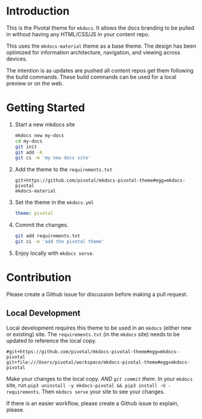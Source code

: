 # Introduction

This is the Pivotal theme for `mkdocs`.
It allows the docs branding to be pulled in without having any HTML/CSS/JS in your content repo.

This uses the `mkdocs-material` theme as a base theme.
The design has been optimized for information architecture, navigation, and viewing across devices.

The intention is as updates are pushed all content repos get them following the build commands.
These build commands can be used for a local preview or on the web.

# Getting Started

1. Start a new mkdocs site

   ```bash
   mkdocs new my-docs
   cd my-docs
   git init
   git add -A
   git ci -m 'my new docs site'
   ```

1. Add the theme to the `requirements.txt`

   ```
   git+https://github.com/pivotal/mkdocs-pivotal-theme#egg=mkdocs-pivotal
   mkdocs-material
   ```

1. Set the theme in the `mkdocs.yml`

   ```yaml
   theme: pivotal
   ```

1. Commit the changes.

   ```bash
   git add requirements.txt
   git ci -m 'add the pivotal theme'
   ```

1. Enjoy locally with `mkdocs serve`.

# Contribution

Please create a Github issue for discussion before making a pull request.

## Local Development

Local development requires this theme to be used in an `mkdocs` (either new or existing) site.
The `requirements.txt` (in the `mkdocs` site) needs to be updated to reference the local copy.

```
#git+https://github.com/pivotal/mkdocs-pivotal-theme#egg=mkdocs-pivotal
git+file:///Users/pivotal/workspace/mkdocs-pivotal-theme#egg=mkdocs-pivotal
```

Make your changes to the local copy. *AND `git commit` them*.
In your `mkdocs` site, run `pip3 uninstall -y mkdocs-pivotal && pip3 install -U -requirements`.
Then `mkdocs serve` your site to see your changes.

If there is an easier workflow, please create a Github issue to explain, please.